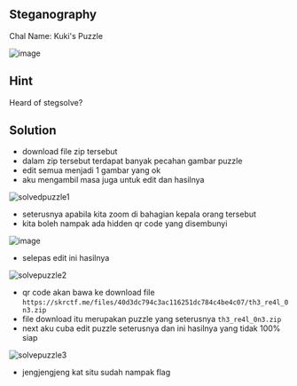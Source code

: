 ## Steganography
Chal Name: Kuki's Puzzle

![image](https://user-images.githubusercontent.com/23289982/208281891-4bf3765a-edb9-4eaf-a27e-0f18a85e645e.png)

## Hint
Heard of stegsolve?

## Solution
* download file zip tersebut
* dalam zip tersebut terdapat banyak pecahan gambar puzzle
* edit semua menjadi 1 gambar yang ok
* aku mengambil masa juga untuk edit dan hasilnya

![solvedpuzzle1](https://user-images.githubusercontent.com/23289982/208281980-e0b43a46-fd1f-431c-ac89-590a467302e0.png)

* seterusnya apabila kita zoom di bahagian kepala orang tersebut
* kita boleh nampak ada hidden qr code yang disembunyi

![image](https://user-images.githubusercontent.com/23289982/208282342-06e0e7e9-1e27-4e4f-abb5-6ece417aca5b.png)

* selepas edit ini hasilnya

![solvepuzzle2](https://user-images.githubusercontent.com/23289982/208562517-ec50cf68-794f-44f3-9a3f-f26225c89ea9.png)

* qr code akan bawa ke download file `https://skrctf.me/files/40d3dc794c3ac116251dc784c4be4c07/th3_re4l_0n3.zip`
* file download itu merupakan puzzle yang seterusnya `th3_re4l_0n3.zip`
* next aku cuba edit puzzle seterusnya dan ini hasilnya yang tidak 100% siap

![solvepuzzle3](https://user-images.githubusercontent.com/23289982/208562917-9a6996a9-ad2e-408f-b343-662d73655e40.png)

* jengjengjeng kat situ sudah nampak flag

